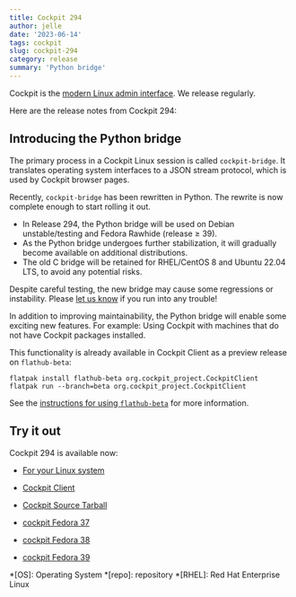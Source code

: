 ```yaml
---
title: Cockpit 294
author: jelle
date: '2023-06-14'
tags: cockpit
slug: cockpit-294
category: release
summary: 'Python bridge'
---
```


Cockpit is the [modern Linux admin interface](https://cockpit-project.org/).
We release regularly.

Here are the release notes from Cockpit 294:


## Introducing the Python bridge

The primary process in a Cockpit Linux session is called `cockpit-bridge`. It translates operating system interfaces to a JSON stream protocol, which is used by Cockpit browser pages. 

Recently, `cockpit-bridge` has been rewritten in Python. The rewrite is now complete enough to start rolling it out.

- In Release 294, the Python bridge will be used on Debian unstable/testing and Fedora Rawhide (release ≥ 39).
- As the Python bridge undergoes further stabilization, it will gradually become available on additional distributions.
- The old C bridge will be retained for RHEL/CentOS 8 and Ubuntu 22.04 LTS, to avoid any potential risks.

Despite careful testing, the new bridge may cause some regressions or instability. Please [let us know](https://github.com/cockpit-project/cockpit/issues/new?template=bug_report.yml) if you run into any trouble!

In addition to improving maintainability, the Python bridge will enable some exciting new features. For example: Using Cockpit with machines that do not have Cockpit packages installed.

This functionality is already available in Cockpit Client as a preview release on `flathub-beta`:

```
flatpak install flathub-beta org.cockpit_project.CockpitClient
flatpak run --branch=beta org.cockpit_project.CockpitClient
```

See the [instructions for using `flathub-beta`](https://discourse.flathub.org/t/how-to-use-flathub-beta/2111) for more information.


## Try it out

Cockpit 294 is available now:

* [For your Linux system](https://cockpit-project.org/running.html)
* [Cockpit Client](https://flathub.org/apps/details/org.cockpit_project.CockpitClient)

* [Cockpit Source Tarball](https://github.com/cockpit-project/cockpit/releases/tag/294)
* [cockpit Fedora 37](https://bodhi.fedoraproject.org/updates/FEDORA-2023-c00baddb1c)
* [cockpit Fedora 38](https://bodhi.fedoraproject.org/updates/FEDORA-2023-b500a949c8)
* [cockpit Fedora 39](https://bodhi.fedoraproject.org/updates/FEDORA-2023-d28920270e)


*[OS]: Operating System
*[repo]: repository
*[RHEL]: Red Hat Enterprise Linux
